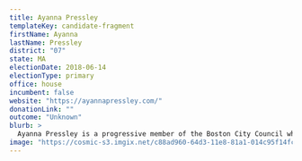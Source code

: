 ```yaml
---
title: Ayanna Pressley
templateKey: candidate-fragment
firstName: Ayanna
lastName: Pressley
district: "07"
state: MA
electionDate: 2018-06-14
electionType: primary
office: house
incumbent: false
website: "https://ayannapressley.com/"
donationLink: ""
outcome: "Unknown"
blurb: >
  Ayanna Pressley is a progressive member of the Boston City Council who is running for Congress in Massachusetts’s 7th district. Ayanna has a robust record of fighting for politically marginalized communities in Boston and has been nationally recognized for being on the forefront of the next generation of leadership. She is challenging incumbent Democrat Mike Capuano, becoming his primary opponent since he was elected 20 years ago.
image: "https://cosmic-s3.imgix.net/c88ad960-64d3-11e8-81a1-014c95f14fc3-JD_Site_AyannaPressley_1000x600_053018.jpg"
---
```

